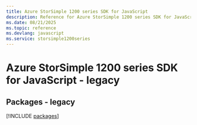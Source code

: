 ```yaml
---
title: Azure StorSimple 1200 series SDK for JavaScript
description: Reference for Azure StorSimple 1200 series SDK for JavaScript
ms.date: 08/21/2025
ms.topic: reference
ms.devlang: javascript
ms.service: storsimple1200series
---
```

# Azure StorSimple 1200 series SDK for JavaScript - legacy
## Packages - legacy
[!INCLUDE [packages](storsimple-1200-series-index.md)]